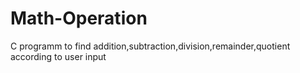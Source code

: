 # Math-Operation
C programm to find addition,subtraction,division,remainder,quotient according to user input
